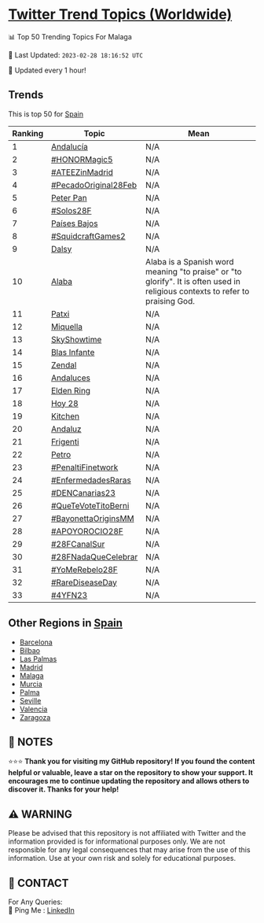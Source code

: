 [Twitter Trend Topics (Worldwide)](https://github.com/ErcinDedeoglu/Twitter-Trend-Topics)
==========


📊 Top 50 Trending Topics For Malaga

📆 Last Updated: `2023-02-28 18:16:52 UTC`

🔧 Updated every 1 hour!


## Trends

This is top 50 for [Spain](</Spain>)

| Ranking | Topic | Mean |
| ------- | ------------ | ------------ |
| 1 | [Andalucía](http://twitter.com/search?q=Andaluc%c3%ada) | N/A |
| 2 | [#HONORMagic5](http://twitter.com/search?q=%23HONORMagic5) | N/A |
| 3 | [#ATEEZinMadrid](http://twitter.com/search?q=%23ATEEZinMadrid) | N/A |
| 4 | [#PecadoOriginal28Feb](http://twitter.com/search?q=%23PecadoOriginal28Feb) | N/A |
| 5 | [Peter Pan](http://twitter.com/search?q=Peter+Pan) | N/A |
| 6 | [#Solos28F](http://twitter.com/search?q=%23Solos28F) | N/A |
| 7 | [Países Bajos](http://twitter.com/search?q=Pa%c3%adses+Bajos) | N/A |
| 8 | [#SquidcraftGames2](http://twitter.com/search?q=%23SquidcraftGames2) | N/A |
| 9 | [Dalsy](http://twitter.com/search?q=Dalsy) | N/A |
| 10 | [Alaba](http://twitter.com/search?q=Alaba) | Alaba is a Spanish word meaning "to praise" or "to glorify". It is often used in religious contexts to refer to praising God. |
| 11 | [Patxi](http://twitter.com/search?q=Patxi) | N/A |
| 12 | [Miquella](http://twitter.com/search?q=Miquella) | N/A |
| 13 | [SkyShowtime](http://twitter.com/search?q=SkyShowtime) | N/A |
| 14 | [Blas Infante](http://twitter.com/search?q=Blas+Infante) | N/A |
| 15 | [Zendal](http://twitter.com/search?q=Zendal) | N/A |
| 16 | [Andaluces](http://twitter.com/search?q=Andaluces) | N/A |
| 17 | [Elden Ring](http://twitter.com/search?q=Elden+Ring) | N/A |
| 18 | [Hoy 28](http://twitter.com/search?q=Hoy+28) | N/A |
| 19 | [Kitchen](http://twitter.com/search?q=Kitchen) | N/A |
| 20 | [Andaluz](http://twitter.com/search?q=Andaluz) | N/A |
| 21 | [Frigenti](http://twitter.com/search?q=Frigenti) | N/A |
| 22 | [Petro](http://twitter.com/search?q=Petro) | N/A |
| 23 | [#PenaltiFinetwork](http://twitter.com/search?q=%23PenaltiFinetwork) | N/A |
| 24 | [#EnfermedadesRaras](http://twitter.com/search?q=%23EnfermedadesRaras) | N/A |
| 25 | [#DENCanarias23](http://twitter.com/search?q=%23DENCanarias23) | N/A |
| 26 | [#QueTeVoteTitoBerni](http://twitter.com/search?q=%23QueTeVoteTitoBerni) | N/A |
| 27 | [#BayonettaOriginsMM](http://twitter.com/search?q=%23BayonettaOriginsMM) | N/A |
| 28 | [#APOYOROCIO28F](http://twitter.com/search?q=%23APOYOROCIO28F) | N/A |
| 29 | [#28FCanalSur](http://twitter.com/search?q=%2328FCanalSur) | N/A |
| 30 | [#28FNadaQueCelebrar](http://twitter.com/search?q=%2328FNadaQueCelebrar) | N/A |
| 31 | [#YoMeRebelo28F](http://twitter.com/search?q=%23YoMeRebelo28F) | N/A |
| 32 | [#RareDiseaseDay](http://twitter.com/search?q=%23RareDiseaseDay) | N/A |
| 33 | [#4YFN23](http://twitter.com/search?q=%234YFN23) | N/A |



## Other Regions in [Spain](</Spain>)

* [Barcelona](</Spain/Barcelona.md>)
* [Bilbao](</Spain/Bilbao.md>)
* [Las Palmas](</Spain/Las Palmas.md>)
* [Madrid](</Spain/Madrid.md>)
* [Malaga](</Spain/Malaga.md>)
* [Murcia](</Spain/Murcia.md>)
* [Palma](</Spain/Palma.md>)
* [Seville](</Spain/Seville.md>)
* [Valencia](</Spain/Valencia.md>)
* [Zaragoza](</Spain/Zaragoza.md>)



## 📝 NOTES

⭐⭐⭐ **Thank you for visiting my GitHub repository! If you found the content helpful or valuable, leave a star on the repository to show your support. It encourages me to continue updating the repository and allows others to discover it. Thanks for your help!**


## ⚠️ WARNING

Please be advised that this repository is not affiliated with Twitter and the information provided is for informational purposes only. We are not responsible for any legal consequences that may arise from the use of this information. Use at your own risk and solely for educational purposes.


## 📨 CONTACT

 For Any Queries:  
            🏓 Ping Me : [LinkedIn](https://www.linkedin.com/in/ercindedeoglu/)
